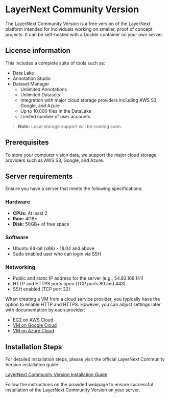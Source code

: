 # LayerNext Community Version

The LayerNext Community Version is a free version of the LayerNext platform intended for individuals working on smaller, proof of concept projects. It can be self-hosted with a Docker container on your own server.

## License information
This includes a complete suite of tools such as:
- Data Lake
- Annotation Studio
- Dataset Manager
  - Unlimited Annotations
  - Unlimited Datasets
  - Integration with major cloud storage providers including AWS S3, Google, and Azure
  - Up to 10,000 files in the DataLake
  - Limited number of user accounts

> **Note:** Local storage support will be coming soon.

## Prerequisites
To store your computer vision data, we support the major cloud storage providers such as AWS S3, Google, and Azure.

## Server requirements
Ensure you have a server that meets the following specifications:

### Hardware
- **CPUs:** At least 2
- **Ram:** 4GB+
- **Disk:** 50GB+ of free space

### Software
- Ubuntu 64-bit (x86) - 18.04 and above
- Sudo enabled user who can login via SSH

### Networking
- Public and static IP address for the server (e.g., 54.83.168.141)
- HTTP and HTTPS ports open (TCP ports 80 and 443)
- SSH enabled (TCP port 22)

When creating a VM from a cloud service provider, you typically have the option to enable HTTP and HTTPS. However, you can adjust settings later with documentation by each provider:
- [EC2 on AWS Cloud](#)
- [VM on Google Cloud](#)
- [VM on Azure Cloud](#)

## Installation Steps

For detailed installation steps, please visit the official LayerNext Community Version installation guide:

[LayerNext Community Version Installation Guide](https://www.layernext.ai/community)

Follow the instructions on the provided webpage to ensure successful installation of the LayerNext Community Version on your server.
